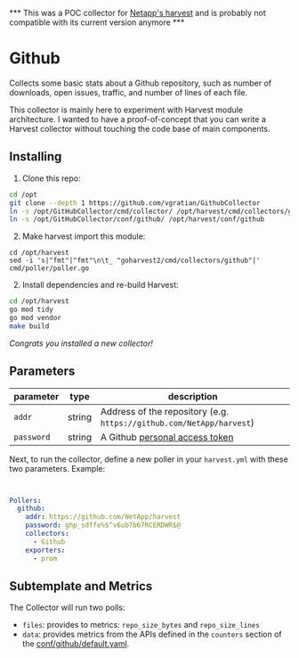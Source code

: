

*** This was a POC collector for [Netapp's harvest](https://github.com/NetApp/harvest) and is probably not compatible with its current version anymore ***

# Github

Collects some basic stats about a Github repository, such as number of downloads, open issues, traffic, and number of lines of each file.

This collector is mainly here to experiment with Harvest module architecture. I wanted to have a proof-of-concept that you can write a Harvest collector without touching the code base of main components.


## Installing

1. Clone this repo:

```sh
cd /opt
git clone --depth 1 https://github.com/vgratian/GithubCollector
ln -s /opt/GitHubCollector/cmd/collector/ /opt/harvest/cmd/collectors/github
ln -s /opt/GitHubCollector/conf/github/ /opt/harvest/conf/github
```

2. Make harvest import this module:
```
cd /opt/harvest
sed -i 's|"fmt"|"fmt"\n\t_ "goharvest2/cmd/collectors/github"|' cmd/poller/poller.go
```

2. Install dependencies and re-build Harvest:

```sh
cd /opt/harvest
go mod tidy
go mod vendor
make build
```

*Congrats you installed a new collector!*


## Parameters

| parameter  | type     | description                                      | 
|------------|----------|--------------------------------------------------|
| `addr`     | string       | Address of the repository (e.g. `https://github.com/NetApp/harvest`)   | 
| `password` | string   | A Github [personal access token](https://docs.github.com/en/github/authenticating-to-github/keeping-your-account-and-data-secure/creating-a-personal-access-token)     |

Next, to run the collector, define a new poller in your `harvest.yml` with these two parameters. Example: 

```yaml


Pollers:
  github:
    addr: https://github.com/NetApp/harvest
    password: ghp_sdffe%$^v6ub7b67RCERDWR$@
    collectors:
      - Github
    exporters:
      - prom

```

## Subtemplate and Metrics

The Collector will run two polls:
* `files`: provides to metrics: `repo_size_bytes` and `repo_size_lines`
* `data`: provides metrics from the APIs defined in the `counters` section of the [conf/github/default.yaml](conf/github/default.yaml).
